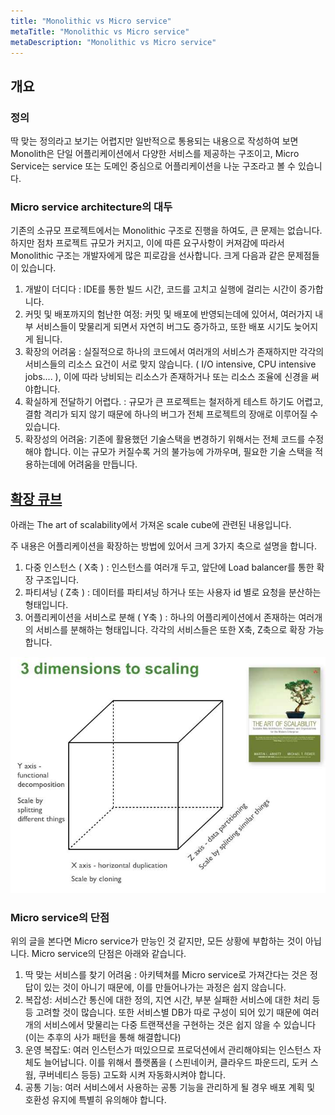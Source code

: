 ```yaml
---
title: "Monolithic vs Micro service"
metaTitle: "Monolithic vs Micro service"
metaDescription: "Monolithic vs Micro service"
---
```


## 개요

### 정의

딱 맞는 정의라고 보기는 어렵지만 일반적으로 통용되는 내용으로 작성하여 보면
Monolith은 단일 어플리케이션에서 다양한 서비스를 제공하는 구조이고,
Micro Service는 service 또는 도메인 중심으로 어플리케이션을 나눈 구조라고 볼 수 있습니다.

### Micro service architecture의 대두

기존의 소규모 프로젝트에서는 Monolithic 구조로 진행을 하여도, 큰 문제는 없습니다.
하지만 점차 프로젝트 규모가 커지고, 이에 따른 요구사항이 커져감에 따라서 Monolithic 구조는 개발자에게 많은 피로감을 선사합니다.
크게 다음과 같은 문제점들이 있습니다.

1. 개발이 더디다 : IDE를 통한 빌드 시간, 코드를 고치고 실행에 걸리는 시간이 증가합니다.
2. 커밋 및 배포까지의 험난한 여정: 커밋 및 배포에 반영되는데에 있어서, 여러가지 내부 서비스들이 맞물리게 되면서 자연히 버그도 증가하고, 또한 배포 시기도 늦어지게 됩니다.
3. 확장의 어려움 : 실질적으로 하나의 코드에서 여러개의 서비스가 존재하지만 각각의 서비스들의 리소스 요건이 서로 맞지 않습니다. ( I/O intensive, CPU intensive jobs.... ), 이에 따라 낭비되는 리소스가 존재하거나 또는 리소스 조율에 신경을 써야합니다.
4. 확실하게 전달하기 어렵다. : 규모가 큰 프로젝트는 철저하게 테스트 하기도 어렵고, 결함 격리가 되지 않기 때문에 하나의 버그가 전체 프로젝트의 장애로 이루어질 수 있습니다.
5. 확장성의 어려움: 기존에 활용했던 기술스택을 변경하기 위해서는 전체 코드를 수정해야 합니다. 이는 규모가 커질수록 거의 불가능에 가까우며, 필요한 기술 스택을 적용하는데에 어려움을 만듭니다.

## [확장 큐브](https://microservices.io/articles/scalecube.html)

아래는 The art of scalability에서 가져온 scale cube에 관련된 내용입니다.

주 내용은 어플리케이션을 확장하는 방법에 있어서 크게 3가지 축으로 설명을 합니다.

1. 다중 인스턴스 ( X축 ) : 인스턴스를 여러개 두고, 앞단에 Load balancer를 통한 확장 구조입니다.
2. 파티셔닝 ( Z축 ) : 데이터를 파티셔닝 하거나 또는 사용자 id 별로 요청을 분산하는 형태입니다.
3. 어플리케이션을 서비스로 분해 ( Y축 ) : 하나의 어플리케이션에서 존재하는 여러개의 서비스를 분해하는 형태입니다. 각각의 서비스들은 또한 X축, Z축으로 확장 가능합니다.

![Scale Cube](./img/scaling-cube.jpg)

### Micro service의 단점

위의 글을 본다면 Micro service가 만능인 것 같지만, 모든 상황에 부합하는 것이 아닙니다. Micro service의 단점은 아래와 같습니다.

1. 딱 맞는 서비스를 찾기 어려움 : 아키텍쳐를 Micro service로 가져간다는 것은 정답이 있는 것이 아니기 때문에, 이를 만들어나가는 과정은 쉽지 않습니다.
2. 복잡성: 서비스간 통신에 대한 정의, 지연 시간, 부분 실패한 서비스에 대한 처리 등등 고려할 것이 많습니다. 또한 서비스별 DB가 따로 구성이 되어 있기 때문에 여러개의 서비스에서 맞물리는 다중 트랜잭션을 구현하는 것은 쉽지 않을 수 있습니다 (이는 추후의 사가 패턴을 통해 해결합니다)
3. 운영 복잡도: 여러 인스턴스가 떠있으므로 프로덕션에서 관리해야되는 인스턴스 자체도 늘어납니다. 이를 위해서 플랫폼을 ( 스핀네이커, 클라우드 파운드리, 도커 스웜, 쿠버네티스 등등) 고도화 시켜 자동화시켜야 합니다.
4. 공통 기능: 여러 서비스에서 사용하는 공통 기능을 관리하게 될 경우 배포 계획 및 호환성 유지에 특별히 유의해야 합니다.

<!-- ### 패턴 및 패턴 언어

위의 설명한 대로 장단이 있기 때문에

강제 조항: 문제 해결을 위해 반드시 처리해야 할 이슈
결과 맥락: 패턴 적용 결과 장,단점 및 새로 발생한 이슈
연관 패턴: 선행자, 후행자, 대안, 일반화, 세분화 -->